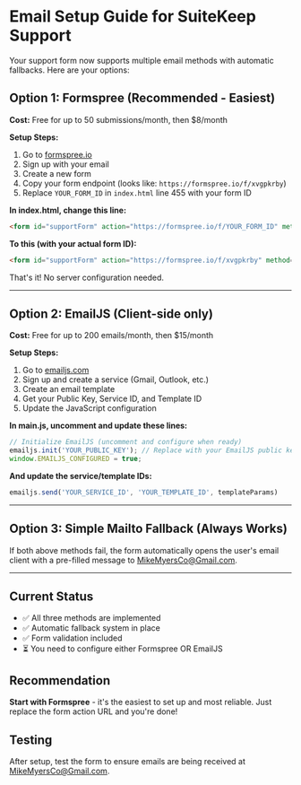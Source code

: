# Email Setup Guide for SuiteKeep Support

Your support form now supports multiple email methods with automatic fallbacks. Here are your options:

## Option 1: Formspree (Recommended - Easiest)

**Cost:** Free for up to 50 submissions/month, then $8/month

**Setup Steps:**
1. Go to [formspree.io](https://formspree.io)
2. Sign up with your email
3. Create a new form
4. Copy your form endpoint (looks like: `https://formspree.io/f/xvgpkrby`)
5. Replace `YOUR_FORM_ID` in `index.html` line 455 with your form ID

**In index.html, change this line:**
```html
<form id="supportForm" action="https://formspree.io/f/YOUR_FORM_ID" method="POST">
```

**To this (with your actual form ID):**
```html
<form id="supportForm" action="https://formspree.io/f/xvgpkrby" method="POST">
```

That's it! No server configuration needed.

---

## Option 2: EmailJS (Client-side only)

**Cost:** Free for up to 200 emails/month, then $15/month

**Setup Steps:**
1. Go to [emailjs.com](https://www.emailjs.com)
2. Sign up and create a service (Gmail, Outlook, etc.)
3. Create an email template
4. Get your Public Key, Service ID, and Template ID
5. Update the JavaScript configuration

**In main.js, uncomment and update these lines:**
```javascript
// Initialize EmailJS (uncomment and configure when ready)
emailjs.init('YOUR_PUBLIC_KEY'); // Replace with your EmailJS public key
window.EMAILJS_CONFIGURED = true;
```

**And update the service/template IDs:**
```javascript
emailjs.send('YOUR_SERVICE_ID', 'YOUR_TEMPLATE_ID', templateParams)
```

---

## Option 3: Simple Mailto Fallback (Always Works)

If both above methods fail, the form automatically opens the user's email client with a pre-filled message to MikeMyersCo@Gmail.com.

---

## Current Status

- ✅ All three methods are implemented
- ✅ Automatic fallback system in place
- ✅ Form validation included
- ⏳ You need to configure either Formspree OR EmailJS

## Recommendation

**Start with Formspree** - it's the easiest to set up and most reliable. Just replace the form action URL and you're done!

## Testing

After setup, test the form to ensure emails are being received at MikeMyersCo@Gmail.com.
